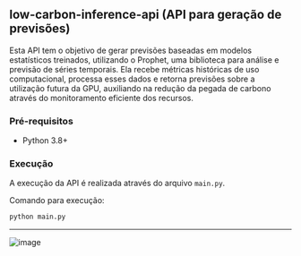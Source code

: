## low-carbon-inference-api (API para geração de previsões)

Esta API tem o objetivo de gerar previsões baseadas em modelos estatísticos treinados, utilizando o Prophet, uma biblioteca para análise e previsão de séries temporais. Ela recebe métricas históricas de uso computacional, processa esses dados e retorna previsões sobre a utilização futura da GPU, auxiliando na redução da pegada de carbono através do monitoramento eficiente dos recursos.

### Pré-requisitos

* Python 3.8+

### Execução

A execução da API é realizada através do arquivo `main.py`.

Comando para execução:

```bash
python main.py
```

---

![image](https://github.com/user-attachments/assets/263ca7f1-e725-4ef4-bea9-8a38dede3c8b)


